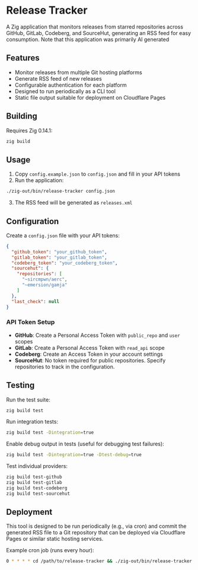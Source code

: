 # Release Tracker

A Zig application that monitors releases from starred repositories across GitHub, GitLab, Codeberg, and SourceHut, generating an RSS feed for easy consumption. Note that this application was primarily AI generated

## Features

- Monitor releases from multiple Git hosting platforms
- Generate RSS feed of new releases
- Configurable authentication for each platform
- Designed to run periodically as a CLI tool
- Static file output suitable for deployment on Cloudflare Pages

## Building

Requires Zig 0.14.1:

```bash
zig build
```

## Usage

1. Copy `config.example.json` to `config.json` and fill in your API tokens
2. Run the application:

```bash
./zig-out/bin/release-tracker config.json
```

3. The RSS feed will be generated as `releases.xml`

## Configuration

Create a `config.json` file with your API tokens:

```json
{
  "github_token": "your_github_token",
  "gitlab_token": "your_gitlab_token", 
  "codeberg_token": "your_codeberg_token",
  "sourcehut": {
    "repositories": [
      "~sircmpwn/aerc",
      "~emersion/gamja"
    ]
  },
  "last_check": null
}
```

### API Token Setup

- **GitHub**: Create a Personal Access Token with `public_repo` and `user` scopes
- **GitLab**: Create a Personal Access Token with `read_api` scope
- **Codeberg**: Create an Access Token in your account settings
- **SourceHut**: No token required for public repositories. Specify repositories to track in the configuration.

## Testing

Run the test suite:

```bash
zig build test
```

Run integration tests:

```bash
zig build test -Dintegration=true
```

Enable debug output in tests (useful for debugging test failures):

```bash
zig build test -Dintegration=true -Dtest-debug=true
```

Test individual providers:

```bash
zig build test-github
zig build test-gitlab
zig build test-codeberg
zig build test-sourcehut
```

## Deployment

This tool is designed to be run periodically (e.g., via cron) and commit the generated RSS file to a Git repository that can be deployed via Cloudflare Pages or similar static hosting services.

Example cron job (runs every hour):
```bash
0 * * * * cd /path/to/release-tracker && ./zig-out/bin/release-tracker config.json && git add releases.xml && git commit -m "Update releases" && git push
```
